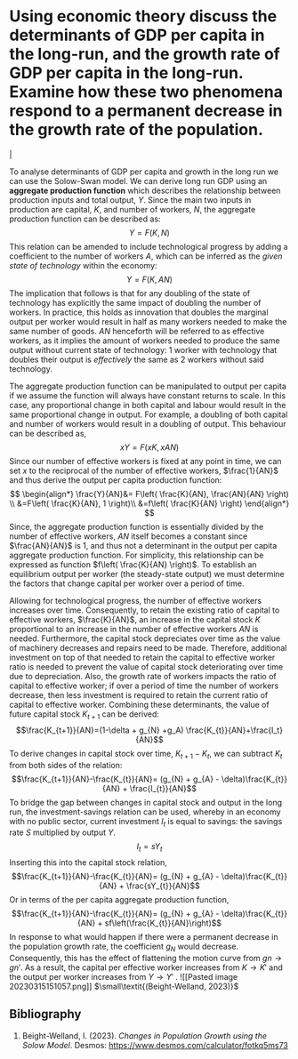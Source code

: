 # Using economic theory discuss the determinants of GDP per capita in the long-run, and the growth rate of GDP per capita in the long-run. Examine how these two phenomena respond to a permanent decrease in the growth rate of the population.

|

To analyse determinants of GDP per capita and growth in the long run we can use the Solow-Swan model. We can derive long run GDP using an **aggregate production function** which describes the relationship between production inputs and total output, $Y$. Since the main two inputs in production are capital, $K$, and number of workers, $N$, the aggregate production function can be described as: 
$$Y = F(K,N)$$
This relation can be amended to include technological progress by adding a coefficient to the number of workers $A$, which can be inferred as the *given state of technology* within the economy: 
$$Y = F(K,AN)$$
The implication that follows is that for any doubling of the state of technology has explicitly the same impact of doubling the number of workers. In practice, this holds as innovation that doubles the marginal output per worker would result in half as many workers needed to make the same number of goods. $AN$ henceforth will be referred to as effective workers, as it implies the amount of workers needed to produce the same output without current state of technology: 1 worker with technology that doubles their output is *effectively* the same as 2 workers without said technology. 

The aggregate production function can be manipulated to output per capita if we assume the function will always have constant returns to scale. In this case, any proportional change in both capital and labour would result in the same proportional change in output. For example, a doubling of both capital and number of workers would result in a doubling of output. This behaviour can be described as, 
$$xY= F(xK,xAN)$$
Since our number of effective workers is fixed at any point in time, we can set $x$ to the reciprocal of the number of effective workers, $\frac{1}{AN}$ and thus derive the output per capita production function: 
$$
\begin{align*}
\frac{Y}{AN}&= F\left( \frac{K}{AN}, \frac{AN}{AN} \right) \\  &=F\left( \frac{K}{AN}, 1 \right)\\
&=f\left( \frac{K}{AN} \right)
\end{align*}
$$
Since, the aggregate production function is essentially divided by the number of effective workers, $AN$ itself becomes a constant since $\frac{AN}{AN}$ is 1, and thus not a determinant in the output per capita aggregate production function. For simplicity, this relationship can be expressed as function $f\left( \frac{K}{AN} \right)$.  To establish an equilibrium output per worker (the steady-state output) we must determine the factors that change capital per worker over a period of time. 

Allowing for technological progress, the number of effective workers increases over time. Consequently, to retain the existing ratio of capital to effective workers, $\frac{K}{AN}$, an increase in the capital stock $K$ proportional to an increase in the number of effective workers $AN$ is needed. Furthermore, the capital stock depreciates over time as the value of machinery decreases and repairs need to be made. Therefore, additional investment on top of that needed to retain the capital to effective worker ratio is needed to prevent the value of capital stock deteriorating over time due to depreciation. Also, the growth rate of workers impacts the ratio of capital to effective worker; if over a period of time the number of workers decrease, then less investment is required to retain the current ratio of capital to effective worker. Combining these determinants, the value of future capital stock $K_{t+1}$ can be derived:
$$\frac{K_{t+1}}{AN}=(1-\delta + g_{N} +g_A) \frac{K_{t}}{AN}+\frac{I_t}{AN}$$
To derive changes in capital stock over time, $K_{t+1}-K_{t}$, we can subtract $K_{t}$ from both sides of the relation: 
$$\frac{K_{t+1}}{AN}-\frac{K_{t}}{AN}= (g_{N} + g_{A} - \delta)\frac{K_{t}}{AN} + \frac{I_{t}}{AN}$$
To bridge the gap between changes in capital stock and output in the long run, the investment-savings relation can be used, whereby in an economy with no public sector, current investment $I_{t}$ is equal to savings: the savings rate $S$ multiplied by output $Y$.
$$I_{t} = sY_{t}$$
Inserting this into the capital stock relation,
$$\frac{K_{t+1}}{AN}-\frac{K_{t}}{AN}= (g_{N} + g_{A} - \delta)\frac{K_{t}}{AN} + \frac{sY_{t}}{AN}$$
Or in terms of the per capita aggregate production function, 
$$\frac{K_{t+1}}{AN}-\frac{K_{t}}{AN}= (g_{N} + g_{A} - \delta)\frac{K_{t}}{AN} + sf\left(\frac{K_{t}}{AN}\right)$$
In response to what would happen if there were a permanent decrease in the population growth rate, the coefficient $g_N$ would decrease. Consequently, this has the effect of flattening the motion curve from $gn \to gn'$. As a result, the capital per effective worker increases from $K\to K'$ and the output per worker increases from $Y \to Y'$ . 
![[Pasted image 20230315151057.png]]
$\small\textit{(Beight-Welland, 2023)}$







## Bibliography
1. Beight-Welland, I. (2023). *Changes in Population Growth using the Solow Model*. Desmos: https://www.desmos.com/calculator/fotkq5ms73
































